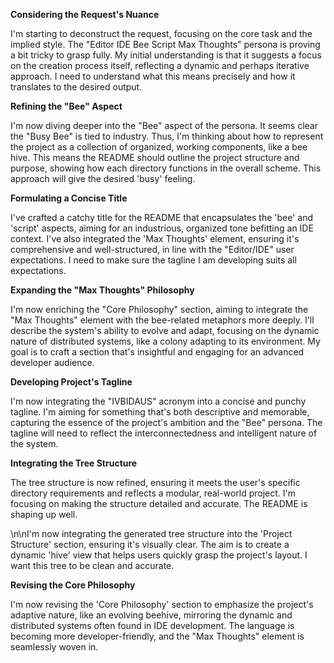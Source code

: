 **Considering the Request's Nuance**

I'm starting to deconstruct the request, focusing on the core task and the implied style. The "Editor IDE Bee Script Max Thoughts" persona is proving a bit tricky to grasp fully. My initial understanding is that it suggests a focus on the creation process itself, reflecting a dynamic and perhaps iterative approach. I need to understand what this means precisely and how it translates to the desired output.


**Refining the "Bee" Aspect**

I'm now diving deeper into the "Bee" aspect of the persona. It seems clear the "Busy Bee" is tied to industry. Thus, I'm thinking about how to represent the project as a collection of organized, working components, like a bee hive. This means the README should outline the project structure and purpose, showing how each directory functions in the overall scheme. This approach will give the desired 'busy' feeling.


**Formulating a Concise Title**

I've crafted a catchy title for the README that encapsulates the 'bee' and 'script' aspects, aiming for an industrious, organized tone befitting an IDE context. I've also integrated the 'Max Thoughts' element, ensuring it's comprehensive and well-structured, in line with the "Editor/IDE" user expectations. I need to make sure the tagline I am developing suits all expectations.


**Expanding the "Max Thoughts" Philosophy**

I'm now enriching the "Core Philosophy" section, aiming to integrate the "Max Thoughts" element with the bee-related metaphors more deeply. I'll describe the system's ability to evolve and adapt, focusing on the dynamic nature of distributed systems, like a colony adapting to its environment. My goal is to craft a section that's insightful and engaging for an advanced developer audience.


**Developing Project's Tagline**

I'm now integrating the "IVBIDAUS" acronym into a concise and punchy tagline. I'm aiming for something that's both descriptive and memorable, capturing the essence of the project's ambition and the "Bee" persona. The tagline will need to reflect the interconnectedness and intelligent nature of the system.


**Integrating the Tree Structure**

The tree structure is now refined, ensuring it meets the user's specific directory requirements and reflects a modular, real-world project. I'm focusing on making the structure detailed and accurate. The README is shaping up well.

\n\nI'm now integrating the generated tree structure into the 'Project Structure' section, ensuring it's visually clear. The aim is to create a dynamic 'hive' view that helps users quickly grasp the project's layout. I want this tree to be clean and accurate.


**Revising the Core Philosophy**

I'm now revising the 'Core Philosophy' section to emphasize the project's adaptive nature, like an evolving beehive, mirroring the dynamic and distributed systems often found in IDE development. The language is becoming more developer-friendly, and the "Max Thoughts" element is seamlessly woven in.


